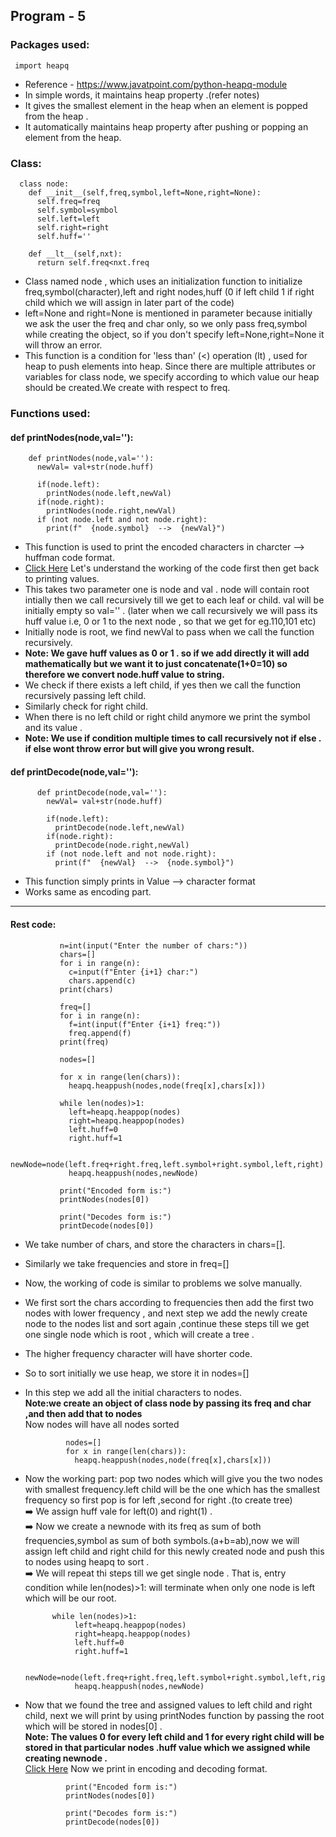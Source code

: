 <h2><b>Program - 5</b></h2>
<h3>Packages used:</h3>

     import heapq
* Reference - https://www.javatpoint.com/python-heapq-module
* In simple words, it maintains heap property .(refer notes)
* It gives the smallest element in the heap when an element is popped from the heap .
* It automatically maintains heap property after pushing or popping an element from the heap.

<h3>Class:</h3>



      class node:
        def __init__(self,freq,symbol,left=None,right=None):
          self.freq=freq
          self.symbol=symbol
          self.left=left
          self.right=right
          self.huff=''
      
        def __lt__(self,nxt):
          return self.freq<nxt.freq
* Class named node , which uses an initialization function to initialize freq,symbol(character),left and right nodes,huff (0 if left child 1 if right child which we will assign in later part of the code)
* left=None and right=None is mentioned in parameter because initially we ask the user the freq and char only, so we only pass freq,symbol while creating the object, so if you don't specify left=None,right=None it will throw an error.
* This function is a condition for 'less than' (<) operation (lt) , used for heap to push elements into heap. Since there are multiple attributes or variables for class node, we specify according to which value our heap should be created.We create with respect to freq.

<h3>Functions used:</h3>


<a name="print"></a>
<h4>def printNodes(node,val=''):</h4>

        def printNodes(node,val=''):
          newVal= val+str(node.huff)
        
          if(node.left):
            printNodes(node.left,newVal)
          if(node.right):
            printNodes(node.right,newVal)
          if (not node.left and not node.right):
            print(f"  {node.symbol}  -->  {newVal}")
* This function is used to print the encoded characters in charcter --> huffman code format.
* [Click Here](#rest_code) Let's understand the working of the code first then get back to printing values.
* This takes two parameter one is node and val . node will contain root intially then we call recursively till we get to each leaf or child. val will be initially empty so val='' . (later when we call recursively we will pass its huff value i.e, 0 or 1 to the next node , so that we get for eg.110,101 etc)
* Initially node is root, we find newVal to pass when we call the function recursively.
* <b>Note: We gave huff values as 0 or 1 . so if we add directly it will add mathematically but we want it to just concatenate(1+0=10) so therefore we convert node.huff value to string.</b>
* We check if there exists a left child, if yes then we call the function recursively passing left child.
* Similarly check for right child.
* When there is no left child or right child anymore we print the symbol and its value .
* <b>Note: We use if condition multiple times to call recursively not if else . if else wont throw error but will give you wrong result.</b>

<h4>def printDecode(node,val=''):</h4>

          def printDecode(node,val=''):
            newVal= val+str(node.huff)
          
            if(node.left):
              printDecode(node.left,newVal)
            if(node.right):
              printDecode(node.right,newVal)
            if (not node.left and not node.right):
              print(f"  {newVal}  -->  {node.symbol}")
* This function simply prints in Value --> character format
* Works same as encoding part. 
  
<hr>
<a name="rest_code"></a>
<h4>Rest code:</h4>

               n=int(input("Enter the number of chars:"))
               chars=[]
               for i in range(n):
                 c=input(f"Enter {i+1} char:")
                 chars.append(c)
               print(chars)
               
               freq=[]
               for i in range(n):
                 f=int(input(f"Enter {i+1} freq:"))
                 freq.append(f)
               print(freq)
               
               nodes=[]
               
               for x in range(len(chars)):
                 heapq.heappush(nodes,node(freq[x],chars[x]))
               
               while len(nodes)>1:
                 left=heapq.heappop(nodes)
                 right=heapq.heappop(nodes)
                 left.huff=0
                 right.huff=1
               
                 newNode=node(left.freq+right.freq,left.symbol+right.symbol,left,right)
                 heapq.heappush(nodes,newNode)
               
               print("Encoded form is:")
               printNodes(nodes[0])
               
               print("Decodes form is:")
               printDecode(nodes[0])
* We take number of chars, and store the characters in chars=[].
* Similarly we take frequencies and store in freq=[]
* Now, the working of code is similar to problems we solve manually.
* We first sort the chars according to frequencies then add the first two nodes with lower frequency , and next step we add the newly create node to the nodes list and sort again ,continue these steps till we get one single node which is root , which will create a tree .
* The higher frequency character will have shorter code.
* So to sort initially we use heap, we store it in nodes=[]
* In this step we add all the initial characters to nodes.
  <br><b>Note:we create an object of class node by passing its freq and char ,and then add that to nodes</b>
  <br>Now nodes will have all nodes sorted


               nodes=[]
               for x in range(len(chars)):
                 heapq.heappush(nodes,node(freq[x],chars[x]))
* Now the working part: pop two nodes which will give you the two nodes with smallest frequency.left child will be the one which has the smallest frequency so first pop is for left ,second for right .(to create tree)
  <br>➡️ We assign huff vale for left(0) and right(1) .
  <br>➡️ Now we create a newnode with its freq as sum of both frequencies,symbol as sum of both symbols.(a+b=ab),now we will assign left child and right child for this newly created node and push this to nodes using heapq to sort .
  <br>➡️ We will repeat thi steps till we get single node . That is, entry condition while len(nodes)>1: will terminate when only one node is left which will be our root.


            while len(nodes)>1:
                 left=heapq.heappop(nodes)
                 right=heapq.heappop(nodes)
                 left.huff=0
                 right.huff=1
               
                 newNode=node(left.freq+right.freq,left.symbol+right.symbol,left,right)
                 heapq.heappush(nodes,newNode)
* Now that we found the tree and assigned values to left child and right child, next we will print by using printNodes function by passing the root which will be stored in nodes[0] .
 <br><b>Note: The values 0 for every left child and 1 for every right child will be stored in that particular nodes .huff value which we assigned while creating newnode .</b>
<br> [Click Here](#print) Now we print in encoding and decoding format.

               print("Encoded form is:")
               printNodes(nodes[0])
               
               print("Decodes form is:")
               printDecode(nodes[0])

